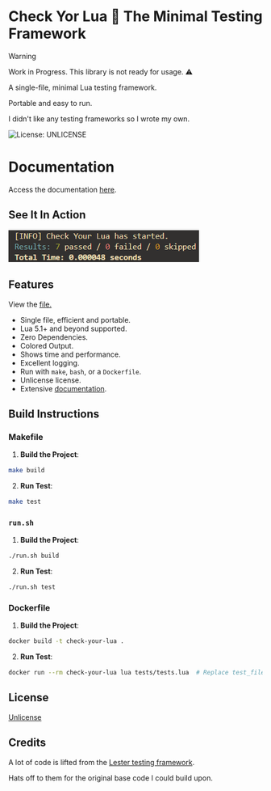# Check Yor Lua 🔎 The Minimal Testing Framework

> [!WARNING]
> Work in Progress. This library is not ready for usage. ⚠️

A single-file, minimal Lua testing framework. 

Portable and easy to run.

I didn't like any testing frameworks so I wrote my own.

![License: UNLICENSE](https://img.shields.io/badge/License-UNLICENSE-blue.svg)

# Documentation

Access the documentation [here](https://sieep-coding.github.io/cyl-docs/).

## See It In Action

![](https://github.com/Sieep-Coding/Check-Your-Lua/blob/main/assets/simple.png)

## Features

View the [file.](https://github.com/Sieep-Coding/Check-Your-Lua/blob/main/checkyour.lua)

- Single file, efficient and portable.
- Lua 5.1+ and beyond supported.
- Zero Dependencies.
- Colored Output.
- Shows time and performance.
- Excellent logging.
- Run with `make`, `bash`, or a `Dockerfile`.
- Unlicense license.
- Extensive [documentation](https://sieep-coding.github.io/cyl-docs/).

## Build Instructions

### Makefile

1. **Build the Project**:
```bash
make build
```

2. **Run Test**:
 ```bash
make test
```

### `run.sh`
1. **Build the Project**:
```bash
./run.sh build
```

2. **Run Test**:
 ```bash
./run.sh test
```

### Dockerfile
1. **Build the Project**:
```bash
docker build -t check-your-lua .
```

2. **Run Test**:
 ```bash
docker run --rm check-your-lua lua tests/tests.lua  # Replace test_file.lua with your actual test file

```

## License

[Unlicense](https://github.com/Sieep-Coding/Check-Your-Lua/blob/main/LICENSE)

## Credits

A lot of code is lifted from the [Lester testing framework](https://github.com/edubart/lester).

Hats off to them for the original base code I could build upon.
